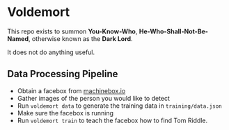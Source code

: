 # Voldemort

This repo exists to summon **You-Know-Who**, **He-Who-Shall-Not-Be-Named**, otherwise known as the **Dark Lord**.

It does not do anything useful.

## Data Processing Pipeline

- Obtain a facebox from [machinebox.io](https://machinebox.io/)
- Gather images of the person you would like to detect
- Run `voldemort data` to generate the training data in `training/data.json`
- Make sure the facebox is running
- Run `voldemort train` to teach the facebox how to find Tom Riddle.

